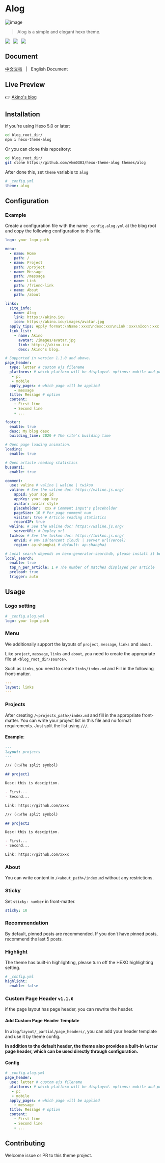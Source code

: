 # Alog
![image](https://github.com/FE-Alog/hexo-theme-alog/assets/64176534/86467f72-cc83-473c-844f-30896625c4a8)

> Alog is a simple and elegant hexo theme.

<div style="display: flex;">
  <img style="margin-right: 10px" src="https://img.shields.io/npm/v/hexo-theme-alog" />
  <img style="margin-right: 10px" src="https://img.shields.io/npm/dw/hexo-theme-alog"/>
  <img style="margin-right: 10px" src="https://img.shields.io/github/license/vkm0303/hexo-theme-alog"/>
</div>

## Document

[中文文档](/README.zh-CN.md) &nbsp; | &nbsp; English Document

## Live Preview

👉 <a href="https://akino.icu" target="_blank">Akino's blog</a>

## Installation

If you're using Hexo 5.0 or later:

```bash
cd blog_root_dir/
npm i hexo-theme-alog
```

Or you can clone this repository:

```bash
cd blog_root_dir/
git clone https://github.com/vkm0303/hexo-theme-alog themes/alog
```

After done this, set `theme` variable to `alog`

```yml
# _config.yml
theme: alog
```

## Configuration

### Example

Create a configuration file with the name `_config.alog.yml` at the blog root and copy the following configuration to this file.

```yml
logo: your logo path

menu:
  - name: Home
    path: /
  - name: Project
    path: /project
  - name: Message
    path: /message
  - name: Link
    path: /friend-link
  - name: About
    path: /about

links:
  site_info:
    name: Alog
    link: https://akino.icu
    icon: https://akino.icu/images/avatar.jpg
  apply_tips: Apply format:\nName：xxxx\ndesc:xxx\nLink：xxx\nIcon：xxx
  link_list:
    - name: Akino
      avatar: /images/avatar.jpg
      link: https://akino.icu
      desc: Akino's blog.

# Supported in version 1.1.0 and above.
page_header: 
  type: letter # custom ejs filename
  platforms: # which platform will be displayed. options: mobile and pc
   - pc
   - mobile
  apply_pages: # which page will be applied
    - message
  title: Message # option
  content:
    - First line
    - Second line
    - ...

footer:
  enable: true
  desc: My blog desc
  building_time: 2020 # The site's building time

# Open page loading animation.
loading:
  enable: true

# Open article reading statistics
busuanzi:
  enable: true

comment:
  use: valine # valine | waline | twikoo
  valine: # See the valine doc: https://valine.js.org/
    appId: your app id
    appKey: your app key
    avatar: avatar style
    placeholder:  xxx # Comment input's placeholder
    pageSize: 10 # Per page comment num
    visitor: true # Article reading statistics
    recordIP: true
  waline: # See the waline doc: https://waline.js.org/
    serverURL: # Deploy url
  twikoo: # See the twikoo doc: https://twikoo.js.org/
    envId: # env id(tencent cloud) | server url(vercel)
    region: ap-shanghai # default: ap-shanghai

# Local search depends on hexo-generator-searchdb, please install it before using local search.
local_search:
  enable: true
  top_n_per_article: 1 # The number of matches displayed per article
  preload: true
  trigger: auto
```

## Usage

### Logo setting

```yml
# _config.alog.yml
logo: your logo path
```

### Menu

We additionally support the layouts of `project`, `message`, `links` and `about`.

Like `project`, `message`, `links` and `about`, you need to create the appropriate file at `<blog_root_dir/source>`.

Such as `Links`, you need to create `links/index.md` and Fill in the following front-matter.

```yml
---
layout: links
---
```

### Projects

After creating `/<projects_path>/index.md` and fill in the appropriate front-matter. You can write your project list in this file and no format requirements. Just split the list using `///`.

#### Example:

```md
---
layout: projects
---

/// (👈The split symbol)

## project1

Desc：this is desciption.

- First...
- Second...

Link: https://github.com/xxxx

/// (👈The split symbol)

## project2

Desc：this is desciption.

- First...
- Second...

Link: https://github.com/xxxx
```

### About

You can write content in `/<about_path>/index.md` without any restrictions.

### Sticky

Set `sticky: number` in front-matter.

```yml
sticky: 10
```

### Recommendation

By default, pinned posts are recommended. If you don't have pinned posts, recommend the last 5 posts.

### Highlight

The theme has built-in highlighting, please turn off the HEXO highlighting setting.

```yml
# _config.yml
highlight:
  enable: false
```

### Custom Page Header `v1.1.0`

if the page layout has page header, you can rewrite the header. 

#### Add Custom Page Header Template

In `alog/layout/_partial/page_headers/`, you can add your header template and use it by theme config.


**In addition to the default header, the theme also provides a built-in `letter` page header, which can be used directly through configuration.**
#### Config

```yml
# _config.alog.yml
page_header: 
  use: letter # custom ejs filename
  platforms: # which platform will be displayed. options: mobile and pc
   - pc
   - mobile
  apply_pages: # which page will be applied
    - message
  title: Message # option
  content:
    - First line
    - Second line
    - ...
```

## Contributing

Welcome issue or PR to this theme project.

